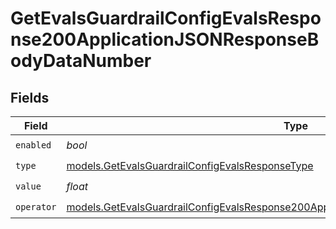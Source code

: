 # GetEvalsGuardrailConfigEvalsResponse200ApplicationJSONResponseBodyDataNumber


## Fields

| Field                                                                                                                                                                                | Type                                                                                                                                                                                 | Required                                                                                                                                                                             | Description                                                                                                                                                                          |
| ------------------------------------------------------------------------------------------------------------------------------------------------------------------------------------ | ------------------------------------------------------------------------------------------------------------------------------------------------------------------------------------ | ------------------------------------------------------------------------------------------------------------------------------------------------------------------------------------ | ------------------------------------------------------------------------------------------------------------------------------------------------------------------------------------ |
| `enabled`                                                                                                                                                                            | *bool*                                                                                                                                                                               | :heavy_check_mark:                                                                                                                                                                   | N/A                                                                                                                                                                                  |
| `type`                                                                                                                                                                               | [models.GetEvalsGuardrailConfigEvalsResponseType](../models/getevalsguardrailconfigevalsresponsetype.md)                                                                             | :heavy_check_mark:                                                                                                                                                                   | N/A                                                                                                                                                                                  |
| `value`                                                                                                                                                                              | *float*                                                                                                                                                                              | :heavy_check_mark:                                                                                                                                                                   | N/A                                                                                                                                                                                  |
| `operator`                                                                                                                                                                           | [models.GetEvalsGuardrailConfigEvalsResponse200ApplicationJSONResponseBodyDataOperator](../models/getevalsguardrailconfigevalsresponse200applicationjsonresponsebodydataoperator.md) | :heavy_check_mark:                                                                                                                                                                   | N/A                                                                                                                                                                                  |